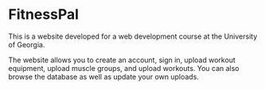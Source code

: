 # FitnessPal

This is a website developed for a web development course at the University of Georgia. 

The website allows you to create an account, sign in, upload workout equipment, upload muscle groups, and upload workouts. You can also browse the database as well as update your own uploads. 
